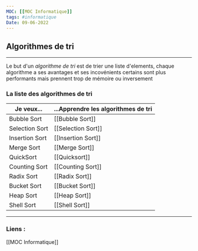 ```yaml
---
MOC: [[MOC Informatique]]
tags: #informatique
Date: 09-06-2022
---
```


## Algorithmes de tri

---

Le but d'un *algorithme de tri* est de trier une liste d'elements, chaque algorithme a ses avantages et ses incovénients certains sont plus performants mais prennent trop de mémoire ou inversement

### La liste des algorithmes de tri


| Je veux...     | ...Apprendre les algorithmes de tri |
| -------------- | ----------------------------------- |
| Bubble Sort    | [[Bubble Sort]]                     |
| Selection Sort | [[Selection Sort]]                  |
| Insertion Sort | [[Insertion Sort]]                  |
| Merge Sort     | [[Merge Sort]]                      |
| QuickSort      | [[Quicksort]]                       |
| Counting Sort  | [[Counting Sort]]                   |
| Radix Sort     | [[Radix Sort]]                      |
| Bucket Sort    | [[Bucket Sort]]                     |
| Heap Sort      | [[Heap Sort]]                       |
| Shell Sort     | [[Shell Sort]]                                    |



---
### Liens :

[[MOC Informatique]]